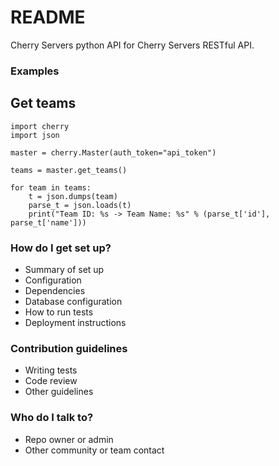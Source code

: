 # README #

Cherry Servers python API for Cherry Servers RESTful API.

### Examples ###

## Get teams
```
import cherry
import json

master = cherry.Master(auth_token="api_token")

teams = master.get_teams()

for team in teams:
    t = json.dumps(team)
    parse_t = json.loads(t)
    print("Team ID: %s -> Team Name: %s" % (parse_t['id'], parse_t['name']))
```

### How do I get set up? ###

* Summary of set up
* Configuration
* Dependencies
* Database configuration
* How to run tests
* Deployment instructions

### Contribution guidelines ###

* Writing tests
* Code review
* Other guidelines

### Who do I talk to? ###

* Repo owner or admin
* Other community or team contact